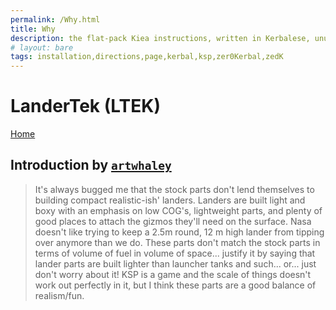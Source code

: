 ```yaml
---
permalink: /Why.html
title: Why
description: the flat-pack Kiea instructions, written in Kerbalese, unusally present
# layout: bare
tags: installation,directions,page,kerbal,ksp,zer0Kerbal,zedK
---
```


<!-- Why.md v1.1.0.0
LanderTek (LTEK)
created: 01 Oct 2019
updated: 02 Mar 2022 -->

# LanderTek (LTEK)

[Home](./index.md)

## Introduction by [`artwhaley`][artwhaley]

> It's always bugged me that the stock parts don't lend themselves to building compact realistic-ish' landers. Landers are built light and boxy with an emphasis on low COG's, lightweight parts, and plenty of good places to attach the gizmos they'll need on the surface. Nasa doesn't like trying to keep a 2.5m round, 12 m high lander from tipping over anymore than we do. These parts don't match the stock parts in terms of volume of fuel in volume of space... justify it by saying that lander parts are built lighter than launcher tanks and such... or... just don't worry about it! KSP is a game and the scale of things doesn't work out perfectly in it, but I think these parts are a good balance of realism/fun.

[artwhaley]: https://forum.kerbalspaceprogram.com/index.php?/profile/118388-*/ "artwhaley"

<!-- this file CC BY-ND 4.0 by zer0Kerbal -->